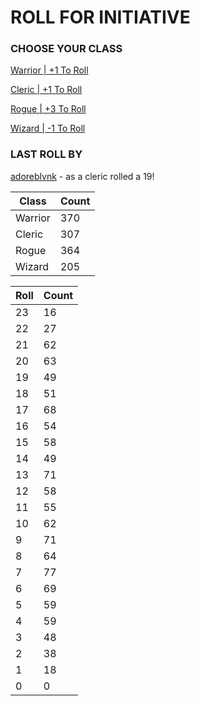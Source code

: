 # ROLL FOR INITIATIVE
### CHOOSE YOUR CLASS

[Warrior | +1 To Roll](https://github.com/benjaminsampica/benjaminsampica/issues/new?title=roll%7Cwarrior&body=Just+click+%27Submit+new+issue%27.)

[Cleric | +1 To Roll](https://github.com/benjaminsampica/benjaminsampica/issues/new?title=roll%7Ccleric&body=Just+click+%27Submit+new+issue%27.)

[Rogue | +3 To Roll](https://github.com/benjaminsampica/benjaminsampica/issues/new?title=roll%7Crogue&body=Just+click+%27Submit+new+issue%27.)

[Wizard | -1 To Roll](https://github.com/benjaminsampica/benjaminsampica/issues/new?title=roll%7Cwizard&body=Just+click+%27Submit+new+issue%27.)
### LAST ROLL BY
[adoreblvnk](https://www.github.com/adoreblvnk) - as a cleric rolled a 19!

|Class|Count|
|-|-|
|Warrior|370|
|Cleric|307|
|Rogue|364|
|Wizard|205|

|Roll|Count|
|-|-|
|23|16
|22|27
|21|62
|20|63
|19|49
|18|51
|17|68
|16|54
|15|58
|14|49
|13|71
|12|58
|11|55
|10|62
|9|71
|8|64
|7|77
|6|69
|5|59
|4|59
|3|48
|2|38
|1|18
|0|0
